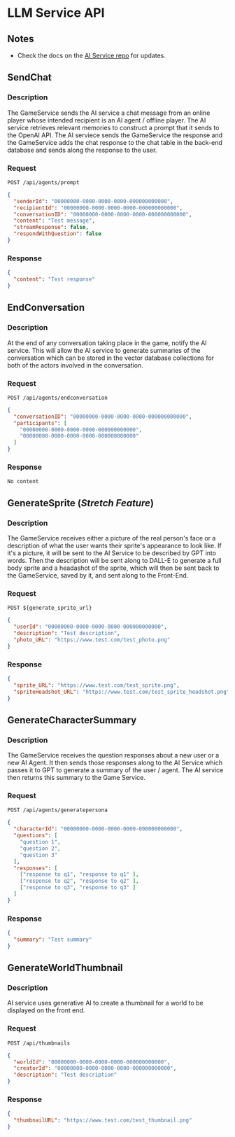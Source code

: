 # LLM Service API

## Notes

- Check the docs on the [AI Service repo](https://github.com/dartmouth-cs98-23f/SimYou_LLM_Service/blob/main/Docs/API.md) for updates.

## SendChat

### Description

The GameService sends the AI service a chat message from an online player whose intended recipient is an AI agent / offline player. The AI service retrieves relevant memories to construct a prompt that it sends to the OpenAI API. The AI serviece sends the GameService the response and the GameService adds the chat response to the chat table in the back-end database and sends along the response to the user.

### Request

`POST /api/agents/prompt`

```json
{
  "senderId": "00000000-0000-0000-0000-000000000000",
  "recipientId": "00000000-0000-0000-0000-000000000000",
  "conversationID": "00000000-0000-0000-0000-000000000000",
  "content": "Test message",
  "streamResponse": false,
  "respondWithQuestion": false
}
```

### Response

```json
{
  "content": "Test response"
}
```

## EndConversation

### Description

At the end of any conversation taking place in the game, notify the AI service. This will allow the AI service to generate summaries of the conversation which can be stored in the vector database collections for both of the actors involved in the conversation.

### Request

`POST /api/agents/endconversation`

```json
{
  "conversationID": "00000000-0000-0000-0000-000000000000",
  "participants": [
    "00000000-0000-0000-0000-000000000000",
    "00000000-0000-0000-0000-000000000000"
  ]
}
```

### Response

`No content`

## GenerateSprite (*Stretch Feature*)

### Description

The GameService receives either a picture of the real person's face or a description of what the user wants their sprite's appearance to look like. If it's a picture, it will be sent to the AI Service to be described by GPT into words. Then the description will be sent along to DALL-E to generate a full body sprite and a headashot of the sprite, which will then be sent back to the GameService, saved by it, and sent along to the Front-End.

### Request

`POST ${generate_sprite_url}`

```json
{
  "userId": "00000000-0000-0000-0000-000000000000",
  "description": "Test description",
  "photo_URL": "https://www.test.com/test_photo.png"
}
```

### Response

```json
{
  "sprite_URL": "https://www.test.com/test_sprite.png",
  "spriteHeadshot_URL": "https://www.test.com/test_sprite_headshot.png"
}
```

## GenerateCharacterSummary

### Description

The GameService receives the question responses about a new user or a new AI Agent. It then sends those responses along to the AI Service which passes it to GPT to generate a summary of the user / agent. The AI service then returns this summary to the Game Service.

### Request

`POST /api/agents/generatepersona`

```json
{
  "characterId": "00000000-0000-0000-0000-000000000000",
  "questions": [
    "question 1",
    "question 2",
    "question 3"
  ],
  "responses": [
    ["response to q1", "response to q1" ],
    ["response to q2", "response to q2" ],
    ["response to q3", "response to q3" ]
  ]
}
```

### Response

```json
{
  "summary": "Test summary"
}
```

## GenerateWorldThumbnail

### Description

AI service uses generative AI to create a thumbnail for a world to be displayed on the front end.

### Request

`POST /api/thumbnails`

```json
{
  "worldId": "00000000-0000-0000-0000-000000000000",
  "creatorId": "00000000-0000-0000-0000-000000000000",
  "description": "Test description"
}
```

### Response

```json
{
  "thumbnailURL": "https://www.test.com/test_thumbnail.png"
}
```
